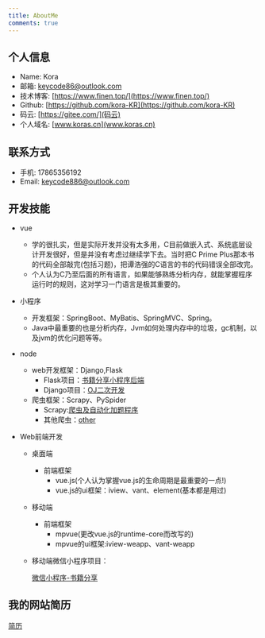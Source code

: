 ```yaml
---
title: AboutMe
comments: true
---
```


## 个人信息


 - Name: Kora
 - 邮箱: [keycode86@outlook.com](keycode86@outlook.com)
 - 技术博客: [https://www.finen.top/](https://www.finen.top/)
 - Github: [https://github.com/kora-KR](https://github.com/kora-KR)
 - 码云: [https://gitee.com/](码云)
 - 个人域名: [www.koras.cn](www.koras.cn)

## 联系方式

- 手机: 17865356192
- Email: keycode886@outlook.com

## 开发技能

* vue
  * 学的很扎实，但是实际开发并没有太多用，C目前做嵌入式、系统底层设计开发很好，但是并没有考虑过继续学下去。当时把C Prime Plus那本书的代码全部敲完(包括习题)，把谭浩强的C语言的书的代码错误全部改完。
  * 个人认为C乃至后面的所有语言，如果能够熟练分析内存，就能掌握程序运行时的规则，这对学习一门语言是极其重要的。
* 小程序
  * 开发框架：SpringBoot、MyBatis、SpringMVC、Spring。
  * Java中最重要的也是分析内存，Jvm如何处理内存中的垃圾，gc机制，以及jvm的优化问题等等。
* node
  * web开发框架：Django,Flask
    * Flask项目：[书籍分享小程序后端](https://github.com/hirCodd/BookSharingBackend)
    * Django项目：[OJ二次开发](https://github.com/hirCodd/OnlineJudge)
  * 爬虫框架：Scrapy、PySpider
    * Scrapy:[爬虫及自动化加题程序](https://github.com/hirCodd/AutoAddProblem)
    * 其他爬虫：[other](https://github.com/hirCodd/PythonSpider)
* Web前端开发

  * 桌面端

    * 前端框架
      * vue.js(个人认为掌握vue.js的生命周期是最重要的一点!)
      * vue.js的ui框架：iview、vant、element(基本都是用过)

  * 移动端

    * 前端框架
      * mpvue(更改vue.js的runtime-core而改写的)
      * mpvue的ui框架:iview-weapp、vant-weapp

  * 移动端微信小程序项目：

    [微信小程序-书籍分享](https://github.com/hirCodd/BookSharing)


## 我的网站简历
[简历](https://hircodd.github.io/animating-resume/public/)

